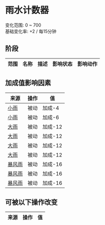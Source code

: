# 雨水计数器  
变化范围: 0 ~ 700  
基础变化率: +2 / 每15分钟  
## 阶段  
范围  |  名称  |  描述  |  影响状态  |  影响动作  
----  |  ----  |  ----  |  ----  |  ----  
## 加成值影响因素  
来源  |  操作  |  值  
----  |  ----  |  ----  
[小雨](TropicalIsland_LightRainStart.md)  |  被动  |  加成-4  
[小雨](TropicalIsland_LightRain.md)  |  被动  |  加成-6  
[大雨](TropicalIsland_HeavyRain.md)  |  被动  |  加成-12  
[大雨](TropicalIsland_HeavyRainInfinite.md)  |  被动  |  加成-12  
[大雨](TropicalIsland_HeavyRainLong.md)  |  被动  |  加成-12  
[大雨](TropicalIsland_HeavyRainStart.md)  |  被动  |  加成-12  
[暴风雨](TropicalIsland_Storm.md)  |  被动  |  加成-16  
[暴风雨](TropicalIsland_StormInfinite.md)  |  被动  |  加成-16  
[暴风雨](TropicalIsland_StormStart.md)  |  被动  |  加成-16  
## 可被以下操作改变  
来源  |  操作  |  值  
----  |  ----  |  ----  
